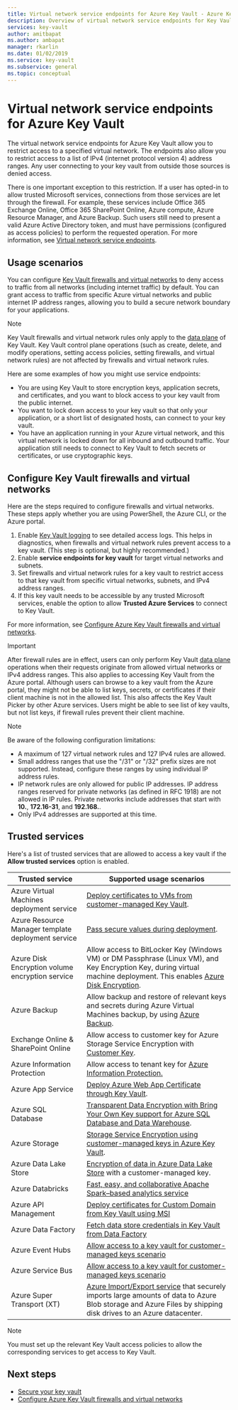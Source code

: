 ```yaml
---
title: Virtual network service endpoints for Azure Key Vault - Azure Key Vault | Microsoft Docs
description: Overview of virtual network service endpoints for Key Vault
services: key-vault
author: amitbapat
ms.author: ambapat
manager: rkarlin
ms.date: 01/02/2019
ms.service: key-vault
ms.subservice: general
ms.topic: conceptual
---
```

# Virtual network service endpoints for Azure Key Vault

The virtual network service endpoints for Azure Key Vault allow you to restrict access to a specified virtual network. The endpoints also allow you to restrict access to a list of IPv4 (internet protocol version 4) address ranges. Any user connecting to your key vault from outside those sources is denied access.

There is one important exception to this restriction. If a user has opted-in to allow trusted Microsoft services, connections from those services are let through the firewall. For example, these services include Office 365 Exchange Online, Office 365 SharePoint Online, Azure compute, Azure Resource Manager, and Azure Backup. Such users still need to present a valid Azure Active Directory token, and must have permissions (configured as access policies) to perform the requested operation. For more information, see [Virtual network service endpoints](../virtual-network/virtual-network-service-endpoints-overview.md).

## Usage scenarios

You can configure [Key Vault firewalls and virtual networks](key-vault-network-security.md) to deny access to traffic from all networks (including internet traffic) by default. You can grant access to traffic from specific Azure virtual networks and public internet IP address ranges, allowing you to build a secure network boundary for your applications.

> [!NOTE]
> Key Vault firewalls and virtual network rules only apply to the [data plane](../key-vault/key-vault-secure-your-key-vault.md#data-plane-access-control) of Key Vault. Key Vault control plane operations (such as create, delete, and modify operations, setting access policies, setting firewalls, and virtual network rules) are not affected by firewalls and virtual network rules.

Here are some examples of how you might use service endpoints:

* You are using Key Vault to store encryption keys, application secrets, and certificates, and you want to block access to your key vault from the public internet.
* You want to lock down access to your key vault so that only your application, or a short list of designated hosts, can connect to your key vault.
* You have an application running in your Azure virtual network, and this virtual network is locked down for all inbound and outbound traffic. Your application still needs to connect to Key Vault to fetch secrets or certificates, or use cryptographic keys.

## Configure Key Vault firewalls and virtual networks

Here are the steps required to configure firewalls and virtual networks. These steps apply whether you are using PowerShell, the Azure CLI, or the Azure portal.

1. Enable [Key Vault logging](key-vault-logging.md) to see detailed access logs. This helps in diagnostics, when firewalls and virtual network rules prevent access to a key vault. (This step is optional, but highly recommended.)
2. Enable **service endpoints for key vault** for target virtual networks and subnets.
3. Set firewalls and virtual network rules for a key vault to restrict access to that key vault from specific virtual networks, subnets, and IPv4 address ranges.
4. If this key vault needs to be accessible by any trusted Microsoft services, enable the option to allow **Trusted Azure Services** to connect to Key Vault.

For more information, see [Configure Azure Key Vault firewalls and virtual networks](key-vault-network-security.md).

> [!IMPORTANT]
> After firewall rules are in effect, users can only perform Key Vault [data plane](../key-vault/key-vault-secure-your-key-vault.md#data-plane-access-control) operations when their requests originate from allowed virtual networks or IPv4 address ranges. This also applies to accessing Key Vault from the Azure portal. Although users can browse to a key vault from the Azure portal, they might not be able to list keys, secrets, or certificates if their client machine is not in the allowed list. This also affects the Key Vault Picker by other Azure services. Users might be able to see list of key vaults, but not list keys, if firewall rules prevent their client machine.


> [!NOTE]
> Be aware of the following configuration limitations:
> * A maximum of 127 virtual network rules and 127 IPv4 rules are allowed. 
> * Small address ranges that use the "/31" or "/32" prefix sizes are not supported. Instead, configure these ranges by using individual IP address rules.
> * IP network rules are only allowed for public IP addresses. IP address ranges reserved for private networks (as defined in RFC 1918) are not allowed in IP rules. Private networks include addresses that start with **10.**, **172.16-31**, and **192.168.**. 
> * Only IPv4 addresses are supported at this time.

## Trusted services

Here's a list of trusted services that are allowed to access a key vault if the **Allow trusted services** option is enabled.

|Trusted service|Supported usage scenarios|
| --- | --- |
|Azure Virtual Machines deployment service|[Deploy certificates to VMs from customer-managed Key Vault](https://blogs.technet.microsoft.com/kv/2016/09/14/updated-deploy-certificates-to-vms-from-customer-managed-key-vault/).|
|Azure Resource Manager template deployment service|[Pass secure values during deployment](../azure-resource-manager/templates/key-vault-parameter.md).|
|Azure Disk Encryption volume encryption service|Allow access to BitLocker Key (Windows VM) or DM Passphrase (Linux VM), and Key Encryption Key, during virtual machine deployment. This enables [Azure Disk Encryption](../security/fundamentals/encryption-overview.md).|
|Azure Backup|Allow backup and restore of relevant keys and secrets during Azure Virtual Machines backup, by using [Azure Backup](../backup/backup-introduction-to-azure-backup.md).|
|Exchange Online & SharePoint Online|Allow access to customer key for Azure Storage Service Encryption with [Customer Key](/microsoft-365/compliance/customer-key-overview).|
|Azure Information Protection|Allow access to tenant key for [Azure Information Protection.](https://docs.microsoft.com/azure/information-protection/what-is-information-protection)|
|Azure App Service|[Deploy Azure Web App Certificate through Key Vault](https://azure.github.io/AppService/2016/05/24/Deploying-Azure-Web-App-Certificate-through-Key-Vault.html).|
|Azure SQL Database|[Transparent Data Encryption with Bring Your Own Key support for Azure SQL Database and Data Warehouse](../sql-database/transparent-data-encryption-byok-azure-sql.md?view=sql-server-2017&viewFallbackFrom=azuresqldb-current).|
|Azure Storage|[Storage Service Encryption using customer-managed keys in Azure Key Vault](../storage/common/storage-service-encryption-customer-managed-keys.md).|
|Azure Data Lake Store|[Encryption of data in Azure Data Lake Store](../data-lake-store/data-lake-store-encryption.md) with a customer-managed key.|
|Azure Databricks|[Fast, easy, and collaborative Apache Spark–based analytics service](../azure-databricks/what-is-azure-databricks.md)|
|Azure API Management|[Deploy certificates for Custom Domain from Key Vault using MSI](../api-management/api-management-howto-use-managed-service-identity.md#use-the-managed-service-identity-to-access-other-resources)|
|Azure Data Factory|[Fetch data store credentials in Key Vault from Data Factory](https://go.microsoft.com/fwlink/?linkid=2109491)|
|Azure Event Hubs|[Allow access to a key vault for customer-managed keys scenario](https://docs.microsoft.com/azure/event-hubs/configure-customer-managed-key)|
|Azure Service Bus|[Allow access to a key vault for customer-managed keys scenario](https://docs.microsoft.com/azure/service-bus-messaging/configure-customer-managed-key)|
|Azure Super Transport (XT)| [Azure Import/Export service](https://docs.microsoft.com/azure/storage/common/storage-import-export-service) that securely imports large amounts of data to Azure Blob storage and Azure Files by shipping disk drives to an Azure datacenter.

> [!NOTE]
> You must set up the relevant Key Vault access policies to allow the corresponding services to get access to Key Vault.

## Next steps

* [Secure your key vault](key-vault-secure-your-key-vault.md)
* [Configure Azure Key Vault firewalls and virtual networks](key-vault-network-security.md)

